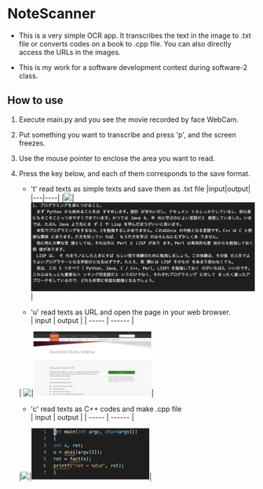 # NoteScanner
- This is a very simple OCR app. It transcribes the text in the image to .txt file or converts codes on a book to .cpp file. You can also directly access the URLs in the images.

- This is my work for a software development contest during software-2 class.


## How to use
1. Execute main.py and you see the movie recorded by face WebCam.
2. Put something you want to transcribe and press 'p', and the screen freezes.
3. Use the mouse pointer to enclose the area you want to read.
4. Press the key below, and each of them corresponds to the save format.
    - 't' read texts as simple texts and save them as .txt file
    |input|output|
    |---|----|
    |![](https://github.com/dkasuga/NoteScanner/blob/master/img/img2.png)|![](https://github.com/dkasuga/NoteScanner/blob/master/img/out1.png)|
    
    - 'u' read texts as URL and open the page in your web browser.<br>
| input | output |
| ----- | ------ |

    | <img src="https://github.com/dkasuga/NoteScanner/blob/master/img/img3.png" width=50%>|<img src="https://github.com/dkasuga/NoteScanner/blob/master/img/out3.png" width=50%>|

    - 'c' read texts as C++ codes and make .cpp file<br>
| input | output |
| ----- | ------ |

    |<img src="https://github.com/dkasuga/NoteScanner/blob/master/img/img1.png" width=50%>|<img src="https://github.com/dkasuga/NoteScanner/blob/master/img/out2.png" width=50%>|

